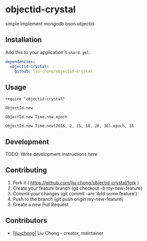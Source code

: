 # objectid-crystal

simple implement mongodb bson objectid

## Installation

Add this to your application's `shard.yml`:

```yaml
dependencies:
  objectid-crystal:
    github: liu-chong/objectid-crystal
```

## Usage

```crystal
require "objectid-crystal"

ObjectId.new

ObjectId.new Time.now.epoch

ObjectId.new Time.new(2016, 2, 15, 10, 20, 30).epoch, 16
```

## Development

TODO: Write development instructions here

## Contributing

1. Fork it ( https://github.com/liu-chong/objectid-crystal/fork )
2. Create your feature branch (git checkout -b my-new-feature)
3. Commit your changes (git commit -am 'Add some feature')
4. Push to the branch (git push origin my-new-feature)
5. Create a new Pull Request

## Contributors

- [[liu-chong]](https://github.com/liu-chong) Liu Chong - creator, maintainer
